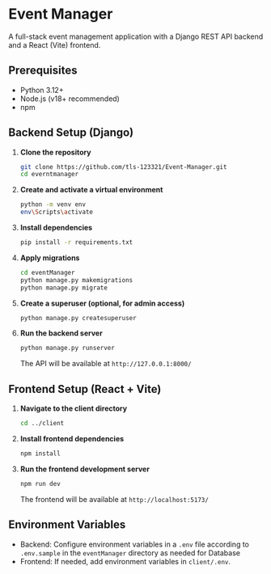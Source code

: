 # Event Manager

A full-stack event management application with a Django REST API backend and a React (Vite) frontend.

## Prerequisites
- Python 3.12+
- Node.js (v18+ recommended)
- npm

## Backend Setup (Django)

1. **Clone the repository**
   ```sh
   git clone https://github.com/tls-123321/Event-Manager.git
   cd everntmanager
   ```
2. **Create and activate a virtual environment**
   ```sh
   python -m venv env
   env\Scripts\activate
   ```
3. **Install dependencies**
   ```sh
   pip install -r requirements.txt
   ```
4. **Apply migrations**
   ```sh
   cd eventManager
   python manage.py makemigrations
   python manage.py migrate
   ```
5. **Create a superuser (optional, for admin access)**
   ```sh
   python manage.py createsuperuser
   ```
6. **Run the backend server**
   ```sh
   python manage.py runserver
   ```
   The API will be available at `http://127.0.0.1:8000/`

## Frontend Setup (React + Vite)

1. **Navigate to the client directory**
   ```sh
   cd ../client
   ```
2. **Install frontend dependencies**
   ```sh
   npm install
   ```
3. **Run the frontend development server**
   ```sh
   npm run dev
   ```
   The frontend will be available at `http://localhost:5173/`

## Environment Variables
- Backend: Configure environment variables in a `.env` file according to `.env.sample` in the `eventManager` directory as needed for Database
- Frontend: If needed, add environment variables in `client/.env`.

